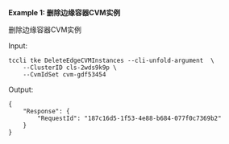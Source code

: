 **Example 1: 删除边缘容器CVM实例**

删除边缘容器CVM实例

Input: 

```
tccli tke DeleteEdgeCVMInstances --cli-unfold-argument  \
    --ClusterID cls-2wds9k9p \
    --CvmIdSet cvm-gdf53454
```

Output: 
```
{
    "Response": {
        "RequestId": "187c16d5-1f53-4e88-b684-077f0c7369b2"
    }
}
```

